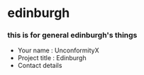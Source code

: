 # edinburgh
### this is for general edinburgh's things
- Your name : UnconformityX
- Project title : Edinburgh
- Contact details

